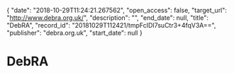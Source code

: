 {
  "date": "2018-10-29T11:24:21.267562", 
  "open_access": false, 
  "target_url": "http://www.debra.org.uk/", 
  "description": "", 
  "end_date": null, 
  "title": "DebRA", 
  "record_id": "20181029T112421/tmpFcIDI7suCtr3+4fqV3A==", 
  "publisher": "debra.org.uk", 
  "start_date": null
}

# DebRA


